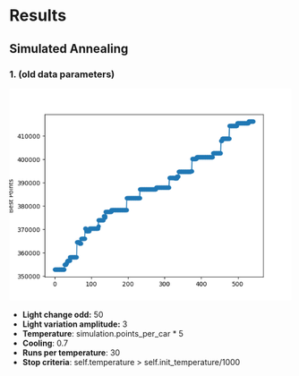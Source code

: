 # Results

## Simulated Annealing

### 1. (old data parameters)
![](images/Figure_1.png)

- **Light change odd:** 50
- **Light variation amplitude:** 3
- **Temperature**: simulation.points_per_car * 5
- **Cooling**: 0.7
- **Runs per temperature**: 30
- **Stop criteria**: self.temperature > self.init_temperature/1000